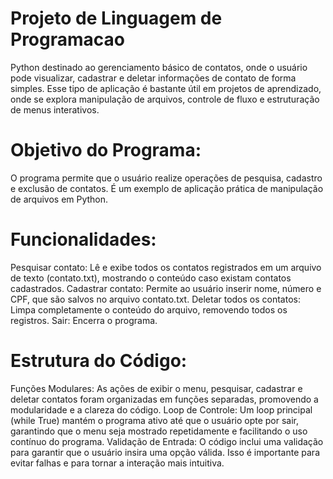 # Projeto de Linguagem de Programacao
Python destinado ao gerenciamento básico de contatos, onde o usuário pode visualizar, cadastrar e deletar informações de contato de forma simples. Esse tipo de aplicação é bastante útil em projetos de aprendizado, onde se explora manipulação de arquivos, controle de fluxo e estruturação de menus interativos.

# Objetivo do Programa: 
O programa permite que o usuário realize operações de pesquisa, cadastro e exclusão de contatos. É um exemplo de aplicação prática de manipulação de arquivos em Python.

# Funcionalidades:

Pesquisar contato: Lê e exibe todos os contatos registrados em um arquivo de texto (contato.txt), mostrando o conteúdo caso existam contatos cadastrados.
Cadastrar contato: Permite ao usuário inserir nome, número e CPF, que são salvos no arquivo contato.txt.
Deletar todos os contatos: Limpa completamente o conteúdo do arquivo, removendo todos os registros.
Sair: Encerra o programa.

# Estrutura do Código:

Funções Modulares: As ações de exibir o menu, pesquisar, cadastrar e deletar contatos foram organizadas em funções separadas, promovendo a modularidade e a clareza do código.
Loop de Controle: Um loop principal (while True) mantém o programa ativo até que o usuário opte por sair, garantindo que o menu seja mostrado repetidamente e facilitando o uso contínuo do programa.
Validação de Entrada: O código inclui uma validação para garantir que o usuário insira uma opção válida. Isso é importante para evitar falhas e para tornar a interação mais intuitiva.
